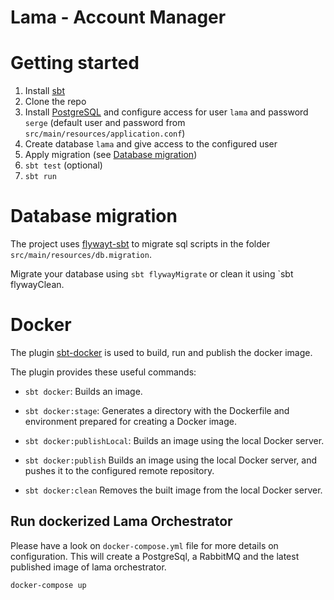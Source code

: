 Lama - Account Manager
==========================================================================================================================================================================================

# Getting started
1. Install [sbt][sbt]
2. Clone the repo
3. Install [PostgreSQL][postgresql] and configure access for user `lama` and password `serge` (default user and password from `src/main/resources/application.conf`)
4. Create database `lama` and give access to the configured user
5. Apply migration (see [Database migration][database-migration])
5. `sbt test` (optional)
6. `sbt run`

# Database migration

The project uses [flywayt-sbt][flywayt-sbt] to migrate sql scripts in the folder `src/main/resources/db.migration`.

Migrate your database using `sbt flywayMigrate` or clean it using `sbt flywayClean.

# Docker

The plugin [sbt-docker][sbt-docker] is used to build, run and publish the docker image.

The plugin provides these useful commands:

- `sbt docker`:
Builds an image.

- `sbt docker:stage`:
Generates a directory with the Dockerfile and environment prepared for creating a Docker image.

- `sbt docker:publishLocal`:
Builds an image using the local Docker server.

- `sbt docker:publish`
Builds an image using the local Docker server, and pushes it to the configured remote repository.

- `sbt docker:clean`
Removes the built image from the local Docker server.

## Run dockerized Lama Orchestrator
Please have a look on `docker-compose.yml` file for more details on configuration.
This will create a PostgreSql, a RabbitMQ and the latest published image of lama orchestrator.

`docker-compose up`

[sbt]: http://www.scala-sbt.org/1.x/docs/Setup.html
[postgresql]: https://www.postgresql.org/download/
[flywayt-sbt]: https://github.com/flyway/flyway-sbt
[sbt-docker]: https://github.com/marcuslonnberg/sbt-docker
[database-migration]: #database-migration
